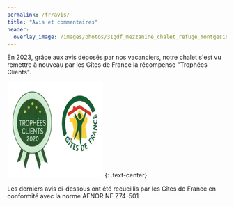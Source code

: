 ```yaml
---
permalink: /fr/avis/
title: "Avis et commentaires"
header:
  overlay_image: /images/photos/31gdf_mezzanine_chalet_refuge_montgesin_plagne.jpg
---
```


En 2023, grâce aux avis déposés par nos vacanciers, notre chalet s'est vu remettre à nouveau par les Gîtes de France la récompense "Trophées Clients".


  <a href="http://www.gites-de-france-savoie.com/fiche-hebergement-73G148140.html" target="_blank" rel="noreferrer"> <img src="/images/banniere_menu/logo_trophes_clients.jpeg" alt="" width="200" height="200" style="border:10px solid white" /></a> 
{: .text-center}

Les derniers avis ci-dessous ont été recueillis par les Gîtes de France en conformité avec la norme AFNOR NF Z74-501
<div data-widget-itea="avis" data-key="tftr8_fc" data-numgite="73G148140"></div>


